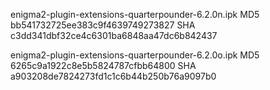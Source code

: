 enigma2-plugin-extensions-quarterpounder-6.2.0n.ipk
MD5 bb541732725ee383c9f4639749273827
SHA c3dd341dbf32ce4c6301ba6848aa47dc6b842437

enigma2-plugin-extensions-quarterpounder-6.2.0o.ipk
MD5 6265c9a1922c8e5b5824787cfbb64800
SHA a903208de7824273fd1c1c6b44b250b76a9097b0

